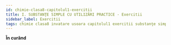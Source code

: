 ```yaml
---
id: chimie-clasa8-capitolul1-exercitii
title: I. SUBSTANŢE SIMPLE CU UTILIZĂRI PRACTICE - Exercitii
sidebar_label: Exercitii
tags: chimie clasa8 invatare usoara capitolul1 exercitii substanţe simple cu utilizări practice
---
```


**În curând**